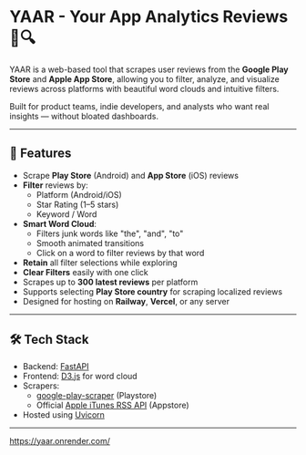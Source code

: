 # YAAR - Your App Analytics Reviews 📱🔍

YAAR is a web-based tool that scrapes user reviews from the **Google Play Store** and **Apple App Store**, 
allowing you to filter, analyze, and visualize reviews across platforms with beautiful word clouds and intuitive filters.

Built for product teams, indie developers, and analysts who want real insights — without bloated dashboards.

---

## 🚀 Features

- Scrape **Play Store** (Android) and **App Store** (iOS) reviews
- **Filter** reviews by:
  - Platform (Android/iOS)
  - Star Rating (1–5 stars)
  - Keyword / Word
- **Smart Word Cloud**:
  - Filters junk words like "the", "and", "to"
  - Smooth animated transitions
  - Click on a word to filter reviews by that word
- **Retain** all filter selections while exploring
- **Clear Filters** easily with one click
- Scrapes up to **300 latest reviews** per platform
- Supports selecting **Play Store country** for scraping localized reviews
- Designed for hosting on **Railway**, **Vercel**, or any server

---

## 🛠 Tech Stack

- Backend: [FastAPI](https://fastapi.tiangolo.com/)
- Frontend: [D3.js](https://d3js.org/) for word cloud
- Scrapers:
  - [google-play-scraper](https://pypi.org/project/google-play-scraper/) (Playstore)
  - Official [Apple iTunes RSS API](https://rss.itunes.apple.com/) (Appstore)
- Hosted using [Uvicorn](https://www.uvicorn.org/)

---
https://yaar.onrender.com/
